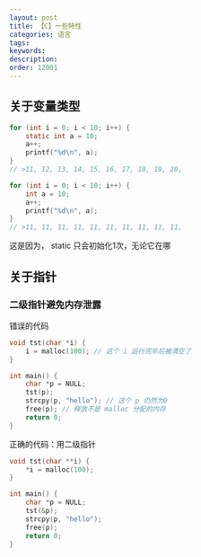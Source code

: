 ```yaml
---
layout: post
title: 【C】一些特性
categories: 语言
tags:
keywords:
description:
order: 12001
---
```




## 关于变量类型

```c
for (int i = 0; i < 10; i++) {
    static int a = 10;
    a++;
    printf("%d\n", a);
}
// >11, 12, 13, 14, 15, 16, 17, 18, 19, 20,

for (int i = 0; i < 10; i++) {
    int a = 10;
    a++;
    printf("%d\n", a);
}
// >11, 11, 11, 11, 11, 11, 11, 11, 11, 11,
```

这是因为， static 只会初始化1次，无论它在哪


## 关于指针

### 二级指针避免内存泄露
错误的代码
```c
void tst(char *i) {
    i = malloc(100); // 这个 i 运行完毕后被清空了
}

int main() {
    char *p = NULL;
    tst(p);
    strcpy(p, "hello"); // 这个 p 仍然为0
    free(p); // 释放不是 malloc 分配的内存
    return 0;
}
```

正确的代码：用二级指针
```c
void tst(char **i) {
    *i = malloc(100);
}

int main() {
    char *p = NULL;
    tst(&p);
    strcpy(p, "hello");
    free(p);
    return 0;
}
```
